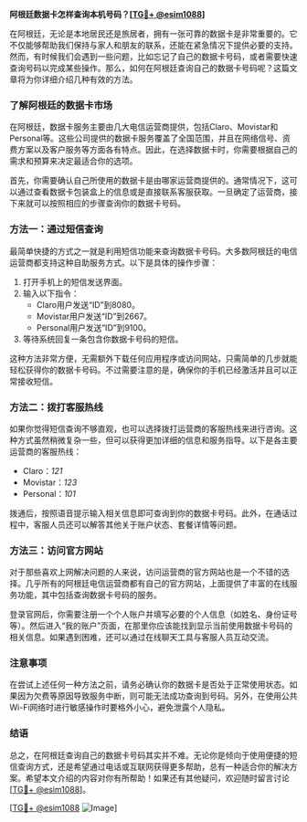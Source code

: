 **阿根廷数据卡怎样查询本机号码？[[TG💪+ @esim1088](https://t.me/s/esim1088)]**

在阿根廷，无论是本地居民还是旅居者，拥有一张可靠的数据卡是非常重要的。它不仅能够帮助我们保持与家人和朋友的联系，还能在紧急情况下提供必要的支持。然而，有时候我们会遇到一些问题，比如忘记了自己的数据卡号码，或者需要快速查询号码以完成某些操作。那么，如何在阿根廷查询自己的数据卡号码呢？这篇文章将为你详细介绍几种有效的方法。

### 了解阿根廷的数据卡市场

在阿根廷，数据卡服务主要由几大电信运营商提供，包括Claro、Movistar和Personal等。这些公司提供的数据卡服务覆盖了全国范围，并且在网络信号、资费方案以及客户服务等方面各有特点。因此，在选择数据卡时，你需要根据自己的需求和预算来决定最适合你的选项。

首先，你需要确认自己所使用的数据卡是由哪家运营商提供的。通常情况下，这可以通过查看数据卡包装盒上的信息或是直接联系客服获取。一旦确定了运营商，接下来就可以按照相应的步骤查询你的数据卡号码。

### 方法一：通过短信查询

最简单快捷的方式之一就是利用短信功能来查询数据卡号码。大多数阿根廷的电信运营商都支持这种自助服务方式。以下是具体的操作步骤：

1. 打开手机上的短信发送界面。
2. 输入以下指令：
   - Claro用户发送“ID”到8080。
   - Movistar用户发送“ID”到2667。
   - Personal用户发送“ID”到9100。
3. 等待系统回复一条包含你数据卡号码的短信。

这种方法非常方便，无需额外下载任何应用程序或访问网站，只需简单的几步就能轻松获得你的数据卡号码。不过需要注意的是，确保你的手机已经激活并且可以正常接收短信。

### 方法二：拨打客服热线

如果你觉得短信查询不够直观，也可以选择拨打运营商的客服热线来进行咨询。这种方式虽然稍微复杂一些，但可以获得更加详细的信息和服务指导。以下是各主要运营商的客服热线：

- Claro：*121*
- Movistar：*123*
- Personal：*101*

拨通后，按照语音提示输入相关信息即可查询到你的数据卡号码。此外，在通话过程中，客服人员还可以解答其他关于账户状态、套餐详情等问题。

### 方法三：访问官方网站

对于那些喜欢上网解决问题的人来说，访问运营商的官方网站也是一个不错的选择。几乎所有的阿根廷电信运营商都有自己的官方网站，上面提供了丰富的在线服务功能，其中包括查询数据卡号码的服务。

登录官网后，你需要注册一个个人账户并填写必要的个人信息（如姓名、身份证号等）。然后进入“我的账户”页面，在那里你应该能找到显示当前使用数据卡号码的相关信息。如果遇到困难，还可以通过在线聊天工具与客服人员互动交流。

### 注意事项

在尝试上述任何一种方法之前，请务必确认你的数据卡是否处于正常使用状态。如果因为欠费等原因导致服务中断，则可能无法成功查询到号码。另外，在使用公共Wi-Fi网络时进行敏感操作时要格外小心，避免泄露个人隐私。

### 结语

总之，在阿根廷查询自己的数据卡号码其实并不难。无论你是倾向于使用便捷的短信查询方式，还是希望通过电话或互联网获得更多帮助，总有一种适合你的解决方案。希望本文介绍的内容对你有所帮助！如果还有其他疑问，欢迎随时留言讨论[[TG💪+ @esim1088](https://t.me/s/esim1088)]。

[[TG💪+ @esim1088](https://t.me/s/esim1088) ![Image](https://i.postimg.cc/4NQfJmqS/Snipaste-2025-05-13-00-14-12.png)]